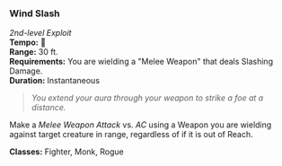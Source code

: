 ### Wind Slash
*2nd-level Exploit*  
**Tempo:** 🔺  
**Range:** 30 ft.  
**Requirements:** You are wielding a "Melee Weapon" that deals Slashing Damage.  
**Duration:** Instantaneous  

> *You extend your aura through your weapon to strike a foe at a distance.*

Make a *Melee Weapon Attack* vs. *AC* using a Weapon you are wielding against target creature in range, regardless of if it is out of Reach.

**Classes:** Fighter, Monk, Rogue
